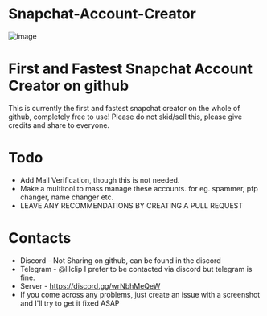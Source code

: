 # Snapchat-Account-Creator
![image](https://user-images.githubusercontent.com/100996857/174015246-c8b8a5ff-eef5-4ab4-9f57-17091391d55a.png)

# First and Fastest Snapchat Account Creator on github
This is currently the first and fastest snapchat creator on the whole of github, completely free to use! Please do not skid/sell this, please give credits and share to everyone.

# Todo
* Add Mail Verification, though this is not needed.
* Make a multitool to mass manage these accounts. for eg. spammer, pfp changer, name changer etc.
* LEAVE ANY RECOMMENDATIONS BY CREATING A PULL REQUEST

# Contacts
* Discord - Not Sharing on github, can be found in the discord
* Telegram - @lilclip I prefer to be contacted via discord but telegram is fine.
* Server - https://discord.gg/wrNbhMeQeW
* If you come across any problems, just create an issue with a screenshot and I'll try to get it fixed ASAP

